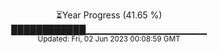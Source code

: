 <p align="center">
⏳Year Progress (41.65 %) <br>
████████████▁▁▁▁▁▁▁▁▁▁▁▁▁▁▁▁▁▁ <br>
<sub>Updated: Fri, 02 Jun 2023 00:08:59 GMT</sub>
</p>

